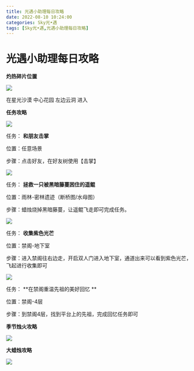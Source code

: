 ```yaml
---
title: 光遇小助理每日攻略
date: 2022-08-10 10:24:00
categories: Sky光•遇
tags: [Sky光•遇,光遇小助理每日攻略]
---
```

# 光遇小助理每日攻略
**灼热碎片位置**

![](https://ok.166.net/reunionpub/ds/kol/20220810/002837-7zyqtbfn4i.jpeg)

在星光沙漠 中心花园 左边云洞 进入

  

 **任务攻略**

![](https://ok.166.net/reunionpub/ds/kol/20220810/000254-72a1owsd9c.png)

任务： **和朋友击掌**

位置：任意场景

步骤：点击好友，在好友树使用【击掌】

![](https://ok.166.net/reunionpub/ds/kol/20220810/000324-jkbgzlhneq.png)

任务： **拯救一只被黑暗藤蔓困住的遥鲲**

位置：雨林-密林遗迹（断桥图/水母图）

步骤：蜡烛烧掉黑暗藤蔓，让遥鲲飞走即可完成任务。

  

  

![](https://ok.166.net/reunionpub/ds/kol/20220810/000356-r19esdhy8q.png)

任务： **收集紫色光芒**

位置：禁阁-地下室

步骤：进入禁阁往右边走，开启双人门进入地下室，通道出来可以看到紫色光芒，飞起进行收集即可

  

![](https://ok.166.net/reunionpub/ds/kol/20220810/002358-m57r48essf.jpeg)

任务： **在禁阁重温先祖的美好回忆  **

位置：禁阁-4层

步骤：到禁阁4层，找到平台上的先祖，完成回忆任务即可

 **季节烛火攻略**

![](https://ok.166.net/reunionpub/ds/kol/20220810/000517-q57swlzptm.png)

  

 **大蜡烛攻略**

![](https://ok.166.net/reunionpub/ds/kol/20220810/000549-0v68hd5e21.png)

  

